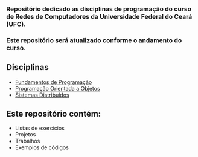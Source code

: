 ### Repositório dedicado as disciplinas de programação do curso de Redes de Computadores da Universidade Federal do Ceará (UFC). 
### Este repositório será atualizado conforme o andamento do curso.

## Disciplinas
- [Fundamentos de Programação](https://github.com/georgerrsv/UFC/tree/main/fup)
- [Programação Orientada a Objetos](https://github.com/georgerrsv/UFC/tree/main/poo)
- [Sistemas Distribuídos](https://github.com/georgerrsv/UFC/tree/main/sd)

## Este repositório contém:
- Listas de exercícios
- Projetos
- Trabalhos
- Exemplos de códigos